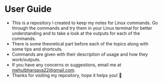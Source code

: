 # User Guide
+ This is a repository I created to keep my notes for Linux commands. Go through the commands and try them in your Linux terminal for better understanding and to take a look at the outputs for each of the commands.     
+ There is some theoretical part before each of the topics along with some tips and shortcuts.    
+ Commands are given with their description of usage and how they work/outputs.     
+ If you have any concerns or suggestions, email me at [mehulbhargava22@gmail.com](mehulbhargava22@gmail.com).      
+ Thanks for visiting my repository, hope it helps you! 🎇

